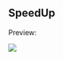 ## SpeedUp

<p>Preview: </p>

![](https://github.com/user-attachments/assets/76711133-500c-46ee-893b-35dce99f8a1e)

